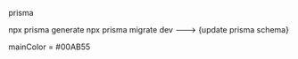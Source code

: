 prisma

npx prisma generate
npx prisma migrate dev  ---> {update prisma schema}

mainColor = #00AB55